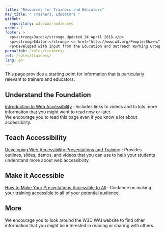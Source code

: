 ```yaml
---
title: "Resources for Trainers and Educators"
nav_title: " Trainers, Educators "
github:
  repository: w3c/wai-audiences
order: 7
footer: >
  <p><strong>Date:</strong> Updated 24 April 2018.</p>
  <p><strong>Editor:</strong> <a href="http://www.w3.org/People/Shawn/">Shawn Lawton Henry</a>.</p>
  <p>Developed with input from the Education and Outreach Working Group (<a href="http://www.w3.org/WAI/EO/">EOWG</a>).</p>
permalink: /roles/trainers/
ref: /roles/trainers/
lang: en
---
```


This page provides a starting point for information that is particularly relevant to trainers and educators.

## Understand the Foundation

[Introduction to Web Accessibility](/fundamentals/accessibility-intro/)
: Includes links to videos and to lots more information that you might want to read now or later.<br/>We encourage you to read this page even if you know a lot about accessibility.

## Teach Accessibility

[Developing Web Accessibility Presentations and Training](/teach-advocate/accessibility-training/)
: Provides outlines, slides, demos, and videos that you can use to help your students understand more about web accessibility.

## Make it Accessible

[How to Make Your Presentations Accessible to All](/teach-advocate/accessible-presentations/)
: Guidance on making your training accessible to all of your potential audience.

## More

We encourage you to look around the W3C WAI website to find other information that you might be interested in reading or sharing with others.
